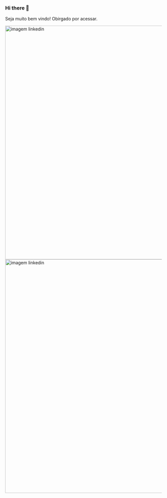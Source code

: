 ### Hi there 👋

Seja muito bem vindo! Obirgado por acessar.

<a href="https://linkedin.com/in/rodrigo-blw" target="_blank"><img class="linkedin" src="https://cdn.icon-icons.com/icons2/3041/PNG/512/linkedin_logo_icon_189225.png" alt="imagem linkedin" height="750px"/></a><a href="https://github.com/0rodrigo0" target="_blank"><img class="linkedin" src="https://encrypted-tbn0.gstatic.com/images?q=tbn:ANd9GcQN0Uu0auB-_30X62d-vUYM-jhN4TkqPqgv6A&usqp=CAU" alt="imagem linkedin" height="750px"/></a>






<!--
**0Rodrigo0/0Rodrigo0** is a ✨ _special_ ✨ repository because its `README.md` (this file) appears on your GitHub profile.

Here are some ideas to get you started:

- 🔭 I’m currently working on ...
- 🌱 I’m currently learning ...
- 👯 I’m looking to collaborate on ...
- 🤔 I’m looking for help with ...
- 💬 Ask me about ...
- 📫 How to reach me: ...
- 😄 Pronouns: ...
- ⚡ Fun fact: ...
-->
